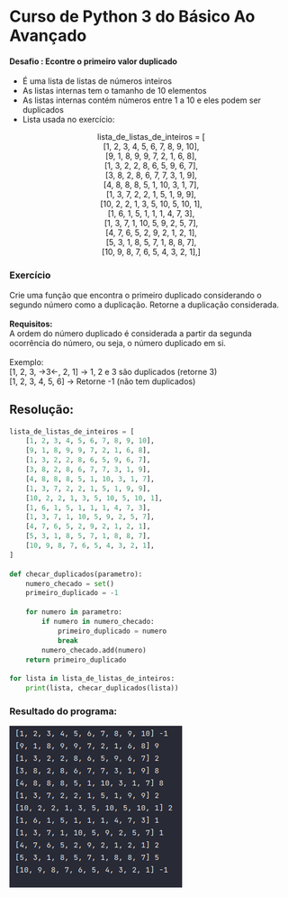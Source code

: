 # Curso de Python 3 do Básico Ao Avançado

#### Desafio :  Econtre o primeiro valor duplicado 


* É uma lista de listas de números inteiros
* As listas internas tem o tamanho de 10 elementos
* As listas internas contém números entre 1 a 10 e eles podem ser duplicados
* Lista usada no exercício: 

<p align="center">lista_de_listas_de_inteiros = [</br>
    [1, 2, 3, 4, 5, 6, 7, 8, 9, 10],</br>
    [9, 1, 8, 9, 9, 7, 2, 1, 6, 8],</br>
    [1, 3, 2, 2, 8, 6, 5, 9, 6, 7],</br>
    [3, 8, 2, 8, 6, 7, 7, 3, 1, 9],</br>
    [4, 8, 8, 8, 5, 1, 10, 3, 1, 7],</br>
    [1, 3, 7, 2, 2, 1, 5, 1, 9, 9],</br>
    [10, 2, 2, 1, 3, 5, 10, 5, 10, 1],</br>
    [1, 6, 1, 5, 1, 1, 1, 4, 7, 3],</br>
    [1, 3, 7, 1, 10, 5, 9, 2, 5, 7],</br>
    [4, 7, 6, 5, 2, 9, 2, 1, 2, 1],</br>
    [5, 3, 1, 8, 5, 7, 1, 8, 8, 7],</br>
    [10, 9, 8, 7, 6, 5, 4, 3, 2, 1],]

### Exercício
Crie uma função que encontra o primeiro duplicado considerando o segundo número como a duplicação. Retorne a duplicação considerada.</br></br>
        **Requisitos:**</br>
            A ordem do número duplicado é considerada a partir da segunda
            ocorrência do número, ou seja, o número duplicado em si.</br></br>
            Exemplo:</br>
                [1, 2, 3, ->3<-, 2, 1] -> 1, 2 e 3 são duplicados (retorne 3)</br>
                [1, 2, 3, 4, 5, 6] -> Retorne -1 (não tem duplicados)
            
## Resolução: 

```python
lista_de_listas_de_inteiros = [
    [1, 2, 3, 4, 5, 6, 7, 8, 9, 10],
    [9, 1, 8, 9, 9, 7, 2, 1, 6, 8],
    [1, 3, 2, 2, 8, 6, 5, 9, 6, 7],
    [3, 8, 2, 8, 6, 7, 7, 3, 1, 9],
    [4, 8, 8, 8, 5, 1, 10, 3, 1, 7],
    [1, 3, 7, 2, 2, 1, 5, 1, 9, 9],
    [10, 2, 2, 1, 3, 5, 10, 5, 10, 1],
    [1, 6, 1, 5, 1, 1, 1, 4, 7, 3],
    [1, 3, 7, 1, 10, 5, 9, 2, 5, 7],
    [4, 7, 6, 5, 2, 9, 2, 1, 2, 1],
    [5, 3, 1, 8, 5, 7, 1, 8, 8, 7],
    [10, 9, 8, 7, 6, 5, 4, 3, 2, 1],
]

def checar_duplicados(parametro):
    numero_checado = set()
    primeiro_duplicado = -1

    for numero in parametro:
        if numero in numero_checado:
            primeiro_duplicado = numero
            break
        numero_checado.add(numero)
    return primeiro_duplicado

for lista in lista_de_listas_de_inteiros:
    print(lista, checar_duplicados(lista))
```

### Resultado do programa: 
![imagem do output do programa](https://github.com/diegoguedes91/curso_python_encontre_o_primeiro_duplicado/blob/main/output.png)
